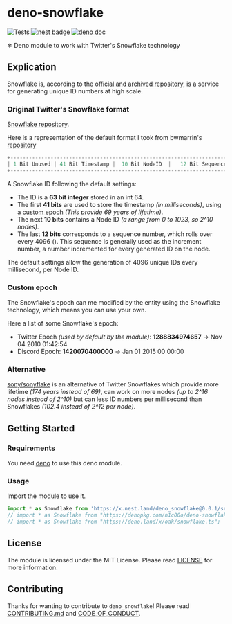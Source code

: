 # deno-snowflake

![Tests](https://github.com/n1c00o/deno-snowflake/workflows/testing/badge.svg?branch=main) [![nest badge](https://nest.land/badge.svg)](https://nest.land/package/deno_snowflake) [![deno doc](https://doc.deno.land/badge.svg)](https://doc.deno.land/https/deno.land/x/deno_snowflake/snowflake.ts)

❄ Deno module to work with Twitter's Snowflake technology

## Explication

Snowflake is, according to the [official and archived repository](https://github.com/twitter-archivesnowflake/tree/snowflake), is a service for generating unique ID numbers at high scale.

### Original Twitter's Snowflake format

[Snowflake repository](https://github.com/twitter-archive/snowflake/tree/snowflake-2010#solution).

Here is a representation of the default format I took from bwmarrin's [repository](https://github.com/bwmarrin/snowflake)

```js
+--------------------------------------------------------------------------+
| 1 Bit Unused | 41 Bit Timestamp |  10 Bit NodeID  |   12 Bit Sequence ID |
+--------------------------------------------------------------------------+
```

A Snowflake ID following the default settings:

- The ID is a **63 bit integer** stored in an int 64.
- The first **41 bits** are used to store the timestamp _(in milliseconds)_, using a [custom epoch](#custom-epoch) _(This provide 69 years of lifetime)_.
- The next **10 bits** contains a Node ID _(a range from 0 to 1023, so 2^10 nodes)_.
- The last **12 bits** corresponds to a sequence number, which rolls over every 4096 (). This sequence is generally used as the increment number, a number incremented for every generated ID on the node.

The default settings allow the generation of 4096 unique IDs every millisecond, per Node ID.

### Custom epoch

The Snowflake's epoch can me modified by the entity using the Snowflake technology, which means you can use your own.

Here a list of some Snowflake's epoch:

- Twitter Epoch _(used by default by the module)_: **1288834974657** -> Nov 04 2010 01:42:54
- Discord Epoch: **1420070400000** -> Jan 01 2015 00:00:00

### Alternative

[sony/sonyflake](https://github.com/sony/sonyflake) is an alternative of Twitter Snowflakes which provide more lifetime _(174 years instead of 69)_, can work on more nodes _(up to 2^16 nodes instead of 2^10)_ but can less ID numbers per millisecond than Snowflakes _(102.4 instead of 2^12 per node)_.

## Getting Started

### Requirements

You need [deno](https://deno.land/) to use this deno module.

### Usage

Import the module to use it.

```ts
import * as Snowflake from 'https://x.nest.land/deno_snowflake@0.0.1/snowflake.ts';
// import * as Snowflake from "https://denopkg.com/n1c00o/deno-snowflake/snowflake.ts";
// import * as Snowflake from "https://deno.land/x/oak/snowflake.ts";
```

## License

The module is licensed under the MIT License. Please read [LICENSE](LICENSE) for more information.

## Contributing

Thanks for wanting to contribute to `deno_snowflake`! Please read [CONTRIBUTING.md](CONTRIBUTING.md) and [CODE_OF_CONDUCT](CODE_OF_CONDUCT.md).

